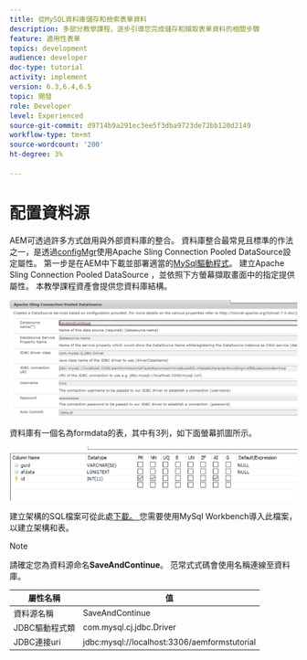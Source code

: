 ```yaml
---
title: 從MySQL資料庫儲存和檢索表單資料
description: 多部分教學課程，逐步引導您完成儲存和擷取表單資料的相關步驟
feature: 適用性表單
topics: development
audience: developer
doc-type: tutorial
activity: implement
version: 6.3,6.4,6.5
topic: 開發
role: Developer
level: Experienced
source-git-commit: d9714b9a291ec3ee5f3dba9723de72bb120d2149
workflow-type: tm+mt
source-wordcount: '200'
ht-degree: 3%

---
```


# 配置資料源

AEM可透過許多方式啟用與外部資料庫的整合。 資料庫整合最常見且標準的作法之一，是透過[configMgr](http://localhost:4502/system/console/configMgr)使用Apache Sling Connection Pooled DataSource設定屬性。
第一步是在AEM中下載並部署適當的[MySql驅動程式](https://mvnrepository.com/artifact/mysql/mysql-connector-java)。
建立Apache Sling Connection Pooled DataSource ，並依照下方螢幕擷取畫面中的指定提供屬性。 本教學課程資產會提供您資料庫結構。

![資料來源](assets/save-continue.PNG)

資料庫有一個名為formdata的表，其中有3列，如下面螢幕抓圖所示。

![資料庫](assets/data-base-tables.PNG)

建立架構的SQL檔案可從此處[下載。 ](assets/form-data-db.sql)您需要使用MySql Workbench導入此檔案，以建立架構和表。

>[!NOTE]
>請確定您為資料源命名&#x200B;**SaveAndContinue**。 范常式式碼會使用名稱連線至資料庫。

| 屬性名稱 | 值 |
------------------------|---------------------------------------
| 資料源名稱 | SaveAndContinue |
| JDBC驅動程式類 | com.mysql.cj.jdbc.Driver |
| JDBC連接uri | jdbc:mysql://localhost:3306/aemformstutorial |


